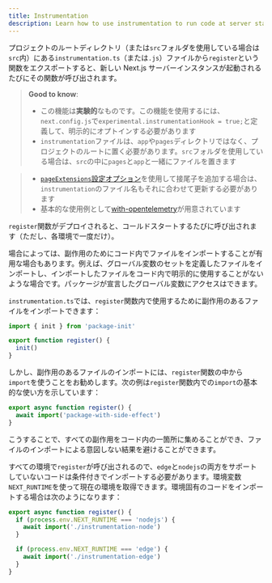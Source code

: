 ```yaml
---
title: Instrumentation
description: Learn how to use instrumentation to run code at server startup in your Next.js app
---
```


<!-- textlint-disable -->

プロジェクトのルートディレクトリ（または`src`フォルダを使用している場合は`src`内）にある`instrumentation.ts`（または`.js`）ファイルから`register`という関数をエクスポートすると、新しい Next.js サーバーインスタンスが起動されるたびにその関数が呼び出されます。

<!-- textlint-enable -->

> **Good to know**:
>
> - この機能は**実験的**なものです。この機能を使用するには、`next.config.js`で`experimental.instrumentationHook = true;`と定義して、明示的にオプトインする必要があります
> - `instrumentation`ファイルは、`app`や`pages`ディレクトリではなく、プロジェクトのルートに置く必要があります。`src`フォルダを使用している場合は、`src`の中に`pages`と`app`と一緒にファイルを置きます

<!-- TODO: Fix link -->

> - [`pageExtensions`設定オプション](/docs/app-router/api-reference/next-config-js/pageExtensions)を使用して接尾子を追加する場合は、`instrumentation`のファイル名もそれに合わせて更新する必要があります
> - 基本的な使用例として[with-opentelemetry](https://github.com/vercel/next.js/tree/canary/examples/with-opentelemetry)が用意されています

`register`関数がデプロイされると、コールドスタートするたびに呼び出されます（ただし、各環境で一度だけ）。

場合によっては、副作用のためにコード内でファイルをインポートすることが有用な場合もあります。例えば、グローバル変数のセットを定義したファイルをインポートし、インポートしたファイルをコード内で明示的に使用することがないような場合です。パッケージが宣言したグローバル変数にアクセスはできます。

`instrumentation.ts`では、`register`関数内で使用するために副作用のあるファイルをインポートできます：

```ts title="your-project/instrumentation.ts"
import { init } from 'package-init'

export function register() {
  init()
}
```

しかし、副作用のあるファイルのインポートには、`register`関数の中から`import`を使うことをお勧めします。次の例は`register`関数内での`import`の基本的な使い方を示しています：

```ts title="your-project/instrumentation.ts"
export async function register() {
  await import('package-with-side-effect')
}
```

こうすることで、すべての副作用をコード内の一箇所に集めることができ、ファイルのインポートによる意図しない結果を避けることができます。

すべての環境で`register`が呼び出されるので、`edge`と`nodejs`の両方をサポートしていないコードは条件付きでインポートする必要があります。環境変数`NEXT_RUNTIME`を使って現在の環境を取得できます。環境固有のコードをインポートする場合は次のようになります：

```ts title="your-project/instrumentation.ts"
export async function register() {
  if (process.env.NEXT_RUNTIME === 'nodejs') {
    await import('./instrumentation-node')
  }

  if (process.env.NEXT_RUNTIME === 'edge') {
    await import('./instrumentation-edge')
  }
}
```
